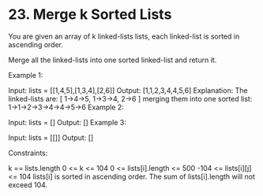 # 23. Merge k Sorted Lists

You are given an array of k linked-lists lists, each linked-list is sorted in ascending order.

Merge all the linked-lists into one sorted linked-list and return it.

 

Example 1:

Input: lists = [[1,4,5],[1,3,4],[2,6]]
Output: [1,1,2,3,4,4,5,6]
Explanation: The linked-lists are:
[
  1->4->5,
  1->3->4,
  2->6
]
merging them into one sorted list:
1->1->2->3->4->4->5->6
Example 2:

Input: lists = []
Output: []
Example 3:

Input: lists = [[]]
Output: []
 

Constraints:

k == lists.length
0 <= k <= 104
0 <= lists[i].length <= 500
-104 <= lists[i][j] <= 104
lists[i] is sorted in ascending order.
The sum of lists[i].length will not exceed 104.